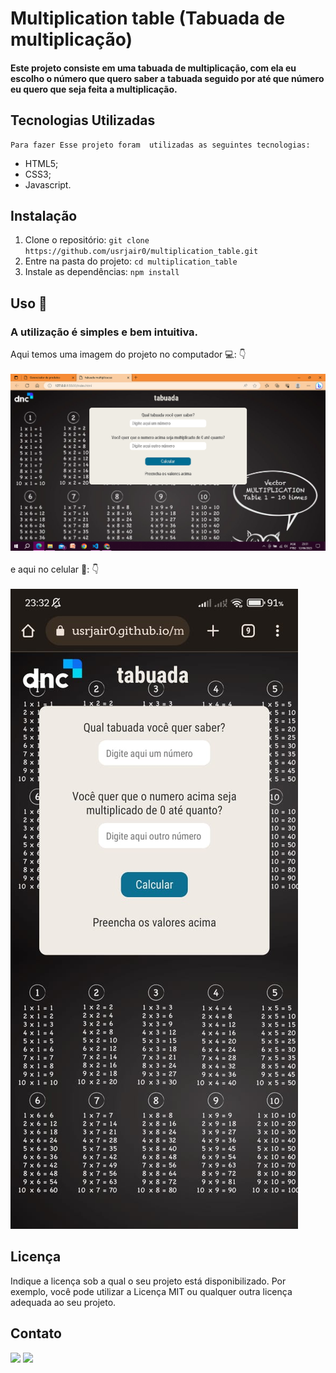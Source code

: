 # Multiplication table (Tabuada de multiplicação)

#### Este projeto consiste em uma tabuada de multiplicação, com ela eu escolho o número que quero saber a tabuada seguido por até que número eu quero que seja feita a multiplicação.

## Tecnologias Utilizadas 
    Para fazer Esse projeto foram  utilizadas as seguintes tecnologias:
- HTML5;
- CSS3;
- Javascript.

## Instalação

1. Clone o repositório: `git clone https://github.com/usrjair0/multiplication_table.git`
2. Entre na pasta do projeto: `cd multiplication_table`
3. Instale as dependências: `npm install` 

## Uso 🧐

### A utilização é simples e bem intuitiva. <br>
 Aqui temos uma imagem do projeto no computador 💻: 👇<br> <br>
<img src="./assets/PcView.png"> <br><br>
 e aqui no celular :iphone:: 👇 <br><br>
<img src="./assets/mobileView.jpeg">

## Licença

Indique a licença sob a qual o seu projeto está disponibilizado. Por exemplo, você pode utilizar a Licença MIT ou qualquer outra licença adequada ao seu projeto.

## Contato

<a href="https://www.instagram.com/jairoo.jrr/" target="_blank"><img src="https://img.shields.io/badge/-Instagram-%23E4405F?style=for-the-badge&logo=instagram&logoColor=white" target="_blank"></a>
<a href="https://www.linkedin.com/in/jairo-silva-1bb24a25a/" target="_blank"><img src="https://img.shields.io/badge/-LinkedIn-%230077B5?style=for-the-badge&logo=linkedin&logoColor=white" target="_blank"></a>

